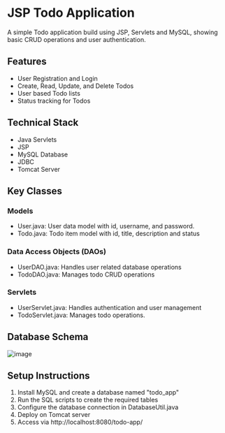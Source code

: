 # JSP Todo Application
A simple Todo application build using JSP, Servlets and MySQL, showing basic CRUD operations and user authentication.

## Features
- User Registration and Login
- Create, Read, Update, and Delete Todos
- User based Todo lists
- Status tracking for Todos

## Technical Stack
- Java Servlets
- JSP
- MySQL Database
- JDBC
- Tomcat Server

## Key Classes

### Models 
- User.java: User data model with id, username, and password.
- Todo.java: Todo item model with id, title, description and status

### Data Access Objects (DAOs)
- UserDAO.java: Handles user related database operations
- TodoDAO.java: Manages todo CRUD operations

### Servlets
- UserServlet.java: Handles authentication and user management
- TodoServlet.java: Manages todo operations.

## Database Schema
![image](https://github.com/user-attachments/assets/230c44a6-5d98-4164-9e3e-65bd3e0eb4cb)

## Setup Instructions
1. Install MySQL and create a database named "todo_app"
2. Run the SQL scripts to create the required tables
3. Configure the database connection in DatabaseUtil.java
4. Deploy on Tomcat server
5. Access via http://localhost:8080/todo-app/
